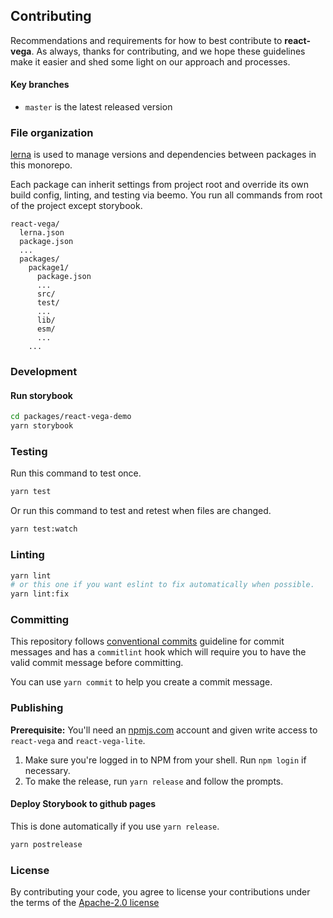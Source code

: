 ## Contributing

Recommendations and requirements for how to best contribute to **react-vega**. As always, thanks for
contributing, and we hope these guidelines make it easier and shed some light on our approach and
processes.

#### Key branches

- `master` is the latest released version

### File organization

[lerna](https://github.com/lerna/lerna/) is used to manage versions and dependencies between
packages in this monorepo.

Each package can inherit settings from project root and override its own build config, linting, and
testing via beemo. You run all commands from root of the project except storybook.

```
react-vega/
  lerna.json
  package.json
  ...
  packages/
    package1/
      package.json
      ...
      src/
      test/
      ...
      lib/
      esm/
      ...
    ...
```

### Development

#### Run storybook

```sh
cd packages/react-vega-demo
yarn storybook
```

### Testing

Run this command to test once.

```sh
yarn test
```

Or run this command to test and retest when files are changed.

```sh
yarn test:watch
```

### Linting

```sh
yarn lint
# or this one if you want eslint to fix automatically when possible.
yarn lint:fix
```

### Committing

This repository follows
[conventional commits](https://www.conventionalcommits.org/en/v1.0.0-beta.3/) guideline for commit
messages and has a `commitlint` hook which will require you to have the valid commit message before
committing.

You can use `yarn commit` to help you create a commit message.

### Publishing

**Prerequisite:** You'll need an [npmjs.com](https://npmjs.com) account and given write access to
`react-vega` and `react-vega-lite`.

1. Make sure you're logged in to NPM from your shell. Run `npm login` if necessary.
2. To make the release, run `yarn release` and follow the prompts.

#### Deploy Storybook to github pages

This is done automatically if you use `yarn release`.

```sh
yarn postrelease
```

### License

By contributing your code, you agree to license your contributions under the terms of the
[Apache-2.0 license](https://github.com/kristw/react-vega/blob/master/LICENSE)
